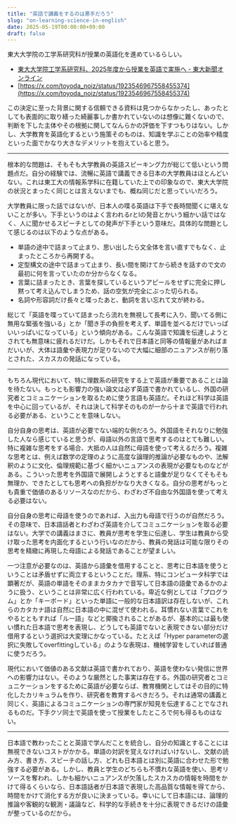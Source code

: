 ```yaml
---
title: "英語で講義をするのは悪手だろう"
slug: "on-learning-science-in-english"
date: 2025-05-19T00:00:00+09:00
draft: false
---
```


東大大学院の工学系研究科が授業の英語化を進めているらしい。

* [東大大学院工学系研究科、2025年度から授業を英語で実施へ - 東大新聞オンライン](https://www.todaishimbun.org/shifttoenglish_20250326/)
* [https://x.com/toyoda_noiz/status/1923546967558455374](https://x.com/toyoda_noiz/status/1923546967558455374)

この決定に至った背景に関する信頼できる資料は見つからなかったし、あったとしても表面的に取り繕った綺麗事しか書かれていないのは想像に難くないので、判断を下した主体やその根拠に関してなんらかの評価を下すつもりはない。しかし、大学教育を英語化するという施策そのものは、知識を学ぶことの効率や精度といった面でかなり大きなデメリットを抱えていると思う。

----

根本的な問題は、そもそも大学教員の英語スピーキング力が総じて低いという問題点だ。自分の経験では、流暢に英語で講義できる日本の大学教員はほとんどいない。これは東工大の情報系学科に在籍していた上での印象なので、東大大学院の状況とまったく同じとは言えないまでも、概ね同じだと思っていいだろう。

大学教員に限った話ではないが、日本人の喋る英語は下手で長時間聞くに堪えないことが多い。下手というのはよく言われるrとlの発音とかいう細かい話ではなく、人に聞かせるスピーチとしての発声が下手という意味だ。具体的な問題として感じるのは以下のような点がある。

* 単語の途中で詰まって止まり、思い出したら文全体を言い直すでもなく、止まったところから再開する。
* 定型構文の途中で詰まって止まり、長い間を開けてから続きを話すので文の最初に何を言っていたのか分からなくなる。
* 言葉に詰まったとき、言葉を探しているというアピールをせずに完全に押し黙って考え込んでしまうため、話の空気が完全にぶった切られる。
* 名詞や形容詞だけ長々と喋ったあと、動詞を言い忘れて文が終わる。

総じて「英語を喋っていて詰まったら流れを無視して長考に入り、聞いてる側に無用な緊張を強いる」とか「聞き手の負担を考えず、単語を並べるだけでいっぱいいっぱいになっている」という傾向がある。こんな英語で知識を伝達しようとされても無意味に疲れるだけだ。しかもそれで日本語と同等の情報量があればまだいいが、大体は語彙や表現力が足りないので大幅に細部のニュアンスが削り落とされた、スカスカの発話になっている。

----

もちろん現代において、特に理数系の研究をする上で英語が重要であることは論を待たない。もっとも影響力の強い論文は必ず英語で書かれているし、外国の研究者とコミュニケーションを取るために使う言語も英語だ。それほど科学は英語を中心に回っているが、それは決して科学そのものが一から十まで英語で行われる必要がある、ということを意味しない。

自分自身の思考は、英語が必要でない端的な例だろう。外国語をそれなりに勉強した人なら感じていると思うが、母語以外の言語で思考するのはとても難しい。特に複雑な思考をする場合、大抵の人は自然に母語を使って考えるだろう。複雑な思考とは、例えば数学の定理のように高度な論理的推論が必要なものや、法解釈のように文化、倫理規範に基づく細かいニュアンスの表現が必要なものなどがある。こういった思考を外国語で展開しようとすると語彙が足りなくてそもそも無理か、できたとしても思考への負担がかなり大きくなる。自分の思考がもっとも貴重で価値のあるリソースなのだから、わざわざ不自由な外国語を使って考える必要はない。

自分自身の思考に母語を使うのであれば、入出力も母語で行うのが自然だろう。その意味で、日本語話者とわざわざ英語を介してコミュニケーションを取る必要はない。大学での講義はまさに、教員が思考を学生に伝達し、学生は教員から受け取った思考を内面化するという行いなのだから、教員の発話は可能な限りその思考を精緻に再現した母語による発話であることが望ましい。

一つ注意が必要なのは、英語から語彙を借用することと、思考に日本語を使うということは矛盾せずに両立するということだ。理系、特にコンピュータ科学では顕著だが、英語の単語をそのままカタカナで音写して日本語の語彙であるかのように扱う、ということは非常に広く行われている。卑近な例としては「プログラム」とか「キーボード」といった単語に一般的な日本語訳は存在しないが、これらのカタカナ語は自然に日本語の中に混ぜて使われる。耳慣れない言葉でこれをやるとともすれば「ルー語」などと揶揄されることがあるが、基本的には最も使い慣れた日本語で思考を表現し、どうしても英語でないと表現できない部分だけ借用するという選択は大変理にかなっている。たとえば「Hyper parameterの選択に失敗してoverfittingしている」のような表現は、機械学習をしていれば普通に使うだろう。

現代において価値のある文献は英語で書かれており、英語を使わない発信に世界への影響力はない。そのような厳然とした事実は存在する。外国の研究者とコミュニケーションをするために英語が必要ならば、教育機関としてはその目的に特化したカリキュラムを作り、研究者を教育するべきだろう。それは通常の講義と同じく、英語によるコミュニケーションの専門家が知見を伝達することでなされるものだ。下手クソ同士で英語を使って授業をしたところで何も得るものはない。

----

日本語で教わったことと英語で学んだことを統合し、自分の知識とすることには無視できないコストがかかる。単語の対訳を覚えなければいけないし、文献の読み方、書き方、スピーチの話し方、どれも日本語とは別に英語に合わせた形で勉強する必要がある。しかし、教員と学生のどちらも不慣れな英語を使い、思考リソースを奪われ、しかも細かいニュアンスが欠落したスカスカの情報を時間をかけて得るくらいなら、日本語話者が日本語で表現した高品質な情報を得てから、時間をかけて消化する方が良いに決まっている。幸いにして日本語には、論理的推論や客観的な観測・議論など、科学的な手続きを十分に表現できるだけの語彙が整っているのだから。